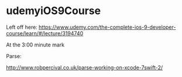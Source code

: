 # udemyiOS9Course

Left off here: https://www.udemy.com/the-complete-ios-9-developer-course/learn/#/lecture/3194740

At the 3:00 minute mark

Parse:

http://www.robpercival.co.uk/parse-working-on-xcode-7swift-2/





